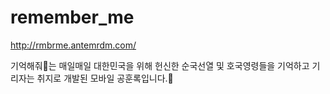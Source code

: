 # remember_me

http://rmbrme.antemrdm.com/

기억해줘🌼는 매일매일 대한민국을 위해 헌신한 순국선열 및 호국영령들을 기억하고 기리자는 취지로 개발된 모바일 공훈록입니다.📅
